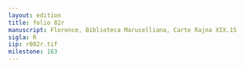 ```yaml
---
layout: edition
title: folio 82r
manuscript: Florence, Biblioteca Marucelliana, Carte Rajna XIX.15
sigla: R
iip: r082r.tif
milestone: 163
---
```

